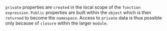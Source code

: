 `private` properties are `created` in the local scope of the `function expression`.
`Public` properties are built within the `object` which is then `returned` to become the `namespace`.
Access to `private` data is thus possible only because of `closure` within the larger `module`.

